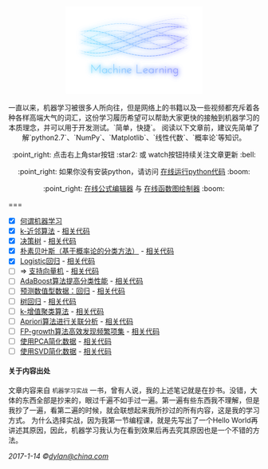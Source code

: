 <p align="center">
      <img src="imgs/logo.png" width="275px" height="175px" />
</p>
<p align="center">
一直以来，机器学习被很多人所向往，但是网络上的书籍以及一些视频都充斥着各种各样高端大气的词汇，这份学习履历希望可以帮助大家更快的接触到机器学习的本质理念，并可以用于开发测试。`简单，快捷`。
阅读以下文章前，建议先简单了解`python2.7`、`NumPy`、`Matplotlib`、`线性代数`、`概率论`等知识。
</p>

<p align="center">
:point_right: 点击右上角star按钮 :star2: 或 watch按钮持续关注文章更新 :bell:
</p>

<p align="center">
:point_right: 如果你没有安装python，请访问 <a href="https://www.tutorialspoint.com/execute_python_online.php">在线运行python代码</a> :boom:
</p>

<p align="center">
:point_right: <a href="http://www.hostmath.com">在线公式编辑器</a> 与 <a href="https://www.desmos.com">在线函数图绘制器</a> :boom:
</p>

===

- [x] [何谓机器学习](posts/about.md)
- [x] [k-近邻算法](posts/kNN.md)
      - [相关代码](k-algorithm/kNN.py)
- [x] [决策树](posts/tree.md)
      - [相关代码](a-trees/trees.py)
- [x] [朴素贝叶斯（基于概率论的分类方法）](posts/bayes.md)
      - [相关代码](bayes/bayes.py)
- [x] [Logistic回归](posts/logistic.md)
      - [相关代码](logistic/logRegres.py)
- [ ] => [支持向量机](posts/svm.md)
      - [相关代码](svm/svmMLiA.py)
- [ ] [AdaBoost算法提高分类性能]()
      - [相关代码]()
- [ ] [预测数值型数据：回归]()
      - [相关代码]()
- [ ] [树回归]()
      - [相关代码]()
- [ ] [k-增值聚类算法]()
      - [相关代码]()
- [ ] [Apriori算法进行关联分析]()
      - [相关代码]()
- [ ] [FP-growth算法高效发现频繁项集]()
      - [相关代码]()
- [ ] [使用PCA简化数据]()
      - [相关代码]()
- [ ] [使用SVD简化数据]()
      - [相关代码]()

#### 关于内容出处

文章内容来自 `机器学习实战` 一书，曾有人说，我的上述笔记就是在抄书。没错，大体的东西全部是抄来的，眼过千遍不如手过一遍。第一遍有些东西我不理解，但是我抄了一遍，看第二遍的时候，就会联想起来我所抄过的所有内容，这是我的学习方式。
为什么选择实战，因为我第一节编程课，就是先写出了一个Hello World再讲述其原因，因此，机器学习我认为在看到效果后再去究其原因也是一个不错的方法。

*2017-1-14 ©dylan@china.com*